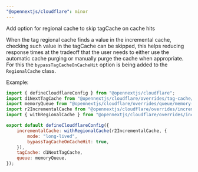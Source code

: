 ```yaml
---
"@opennextjs/cloudflare": minor
---
```


Add option for regional cache to skip tagCache on cache hits

When the tag regional cache finds a value in the incremental cache, checking such value in the tagCache can be skipped, this helps reducing response times at the tradeoff that the user needs to either use the automatic cache purging or manually purge the cache when appropriate. For this the `bypassTagCacheOnCacheHit` option is being added to the `RegionalCache` class.

Example:

```js
import { defineCloudflareConfig } from "@opennextjs/cloudflare";
import d1NextTagCache from "@opennextjs/cloudflare/overrides/tag-cache/d1-next-tag-cache";
import memoryQueue from "@opennextjs/cloudflare/overrides/queue/memory-queue";
import r2IncrementalCache from "@opennextjs/cloudflare/overrides/incremental-cache/r2-incremental-cache";
import { withRegionalCache } from "@opennextjs/cloudflare/overrides/incremental-cache/regional-cache";

export default defineCloudflareConfig({
	incrementalCache: withRegionalCache(r2IncrementalCache, {
		mode: "long-lived",
		bypassTagCacheOnCacheHit: true,
	}),
	tagCache: d1NextTagCache,
	queue: memoryQueue,
});
```
